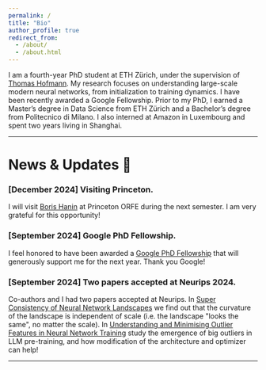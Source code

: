 ```yaml
---
permalink: /
title: "Bio"
author_profile: true
redirect_from: 
  - /about/
  - /about.html
---
```


I am a fourth-year PhD student at ETH Zürich, under the supervision of [Thomas Hofmann](https://da.inf.ethz.ch/). My research focuses on understanding large-scale modern neural networks, from initialization to training dynamics. I have been recently awarded a Google Fellowship. Prior to my PhD, I earned a Master’s degree in Data Science from ETH Zürich and a Bachelor’s degree from Politecnico di Milano. I also interned at Amazon in Luxembourg and spent two years living in Shanghai.


---


# News & Updates 📰

### [December 2024] Visiting Princeton.
I will visit [Boris Hanin](https://boris-hanin.github.io/) at Princeton ORFE during the next semester. I am very grateful for this opportunity! 


### [September 2024] Google PhD Fellowship.
I feel honored to have been awarded a [Google PhD Fellowship](https://research.google/programs-and-events/phd-fellowship/) that will generously support me for the next year. Thank you Google!


### [September 2024] Two papers accepted at Neurips 2024. 
Co-authors and I had two papers accepted at Neurips. In [Super Consistency of Neural Network Landscapes](https://arxiv.org/abs/2402.17457) we find out that the curvature of the landscape is independent of scale (i.e. the landscape "looks the same", no matter the scale). In [Understanding and Minimising Outlier Features in Neural Network Training](https://arxiv.org/abs/2405.19279) study the emergence of big outliers in LLM pre-training, and how modification of the architecture and optimizer can help!   

---


